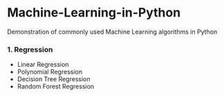 # Machine-Learning-in-Python
Demonstration of commonly used Machine Learning algorithms in Python

### 1. Regression ###
   * Linear Regression
   * Polynomial Regression
   * Decision Tree Regression
   * Random Forest Regression
